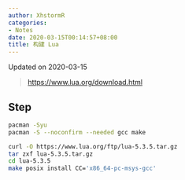 ```yaml
---
author: XhstormR
categories:
- Notes
date: 2020-03-15T00:14:57+08:00
title: 构建 Lua
---
```


<!--more-->

Updated on 2020-03-15

> https://www.lua.org/download.html

## Step
```bash
pacman -Syu
pacman -S --noconfirm --needed gcc make

curl -O https://www.lua.org/ftp/lua-5.3.5.tar.gz
tar zxf lua-5.3.5.tar.gz
cd lua-5.3.5
make posix install CC='x86_64-pc-msys-gcc'
```
